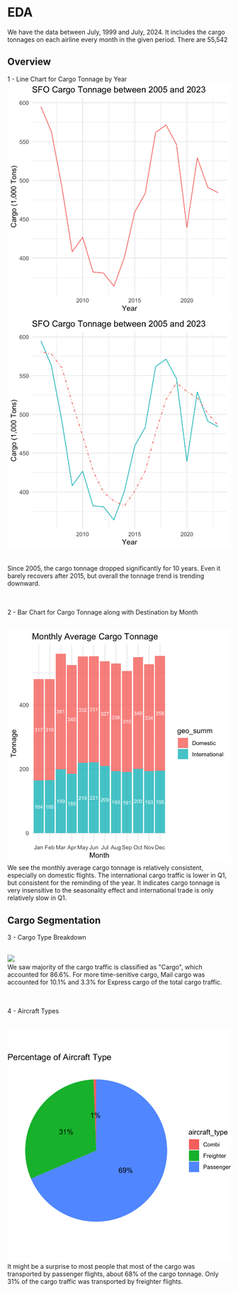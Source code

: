 # EDA
We have the data between July, 1999 and July, 2024. It includes the cargo tonnages on each airline every month in the given period. There are 55,542

## Overview
1 - Line Chart for Cargo Tonnage by Year
<br>
<img src=annual_tonnage.png>
<img src=annual_tonnage_rollavg.png>


<br>
Since 2005, the cargo tonnage dropped significantly for 10 years. Even it barely recovers after 2015, but overall the tonnage trend is trending downward.

<br><br>
2 - Bar Chart for Cargo Tonnage along with Destination by Month

<br>
<img src=monthly_tonnage.png>
<br>
We see the monthly average cargo tonnage is relatively consistent, especially on domestic flights. The international cargo traffic is lower in Q1, but consistent for the reminding of the year. It indicates cargo tonnage is very insensitive to the seasonality effect and international trade is only relatively slow in Q1. 

## Cargo Segmentation
3 - Cargo Type Breakdown

<br>
<img src=EDA/percent_cargo.png>
<br>
We saw majority of the cargo traffic is classified as "Cargo", which accounted for 86.6%. For more time-senitive cargo, Mail cargo was accounted for 10.1% and 3.3% for Express cargo of the total cargo traffic.

<br><br>
4 - Aircraft Types

<br>
<img src=aircraft_type.png>
<br>
It might be a surprise to most people that most of the cargo was transported by passenger flights, about 68% of the cargo tonnage. Only 31% of the cargo traffic was transported by freighter flights.